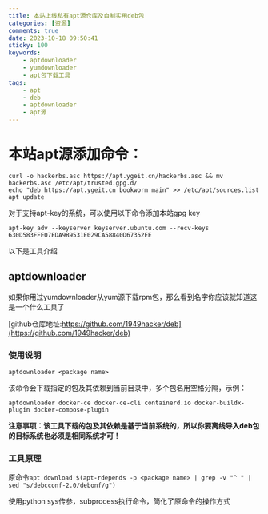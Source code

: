 ```yaml
---
title: 本站上线私有apt源仓库及自制实用deb包
categories: [资源]
comments: true
date: 2023-10-18 09:50:41
sticky: 100
keywords:
    - aptdownloader
    - yumdownloader
    - apt包下载工具
tags:
    - apt
    - deb
    - aptdownloader
    - apt源
---
```

# 本站apt源添加命令：

```shell
curl -o hackerbs.asc https://apt.ygeit.cn/hackerbs.asc && mv hackerbs.asc /etc/apt/trusted.gpg.d/
echo "deb https://apt.ygeit.cn bookworm main" >> /etc/apt/sources.list
apt update
```

对于支持apt-key的系统，可以使用以下命令添加本站gpg key

```shell
apt-key adv --keyserver keyserver.ubuntu.com --recv-keys 630D583FFE07EDA9B9531E029CA58840D67352EE
```

以下是工具介绍

<!-- more -->

## aptdownloader

如果你用过yumdownloader从yum源下载rpm包，那么看到名字你应该就知道这是一个什么工具了

[github仓库地址:https://github.com/1949hacker/deb](https://github.com/1949hacker/deb)

### 使用说明

`aptdownloader <package name>`

该命令会下载指定的包及其依赖到当前目录中，多个包名用空格分隔，示例：

`aptdownloader docker-ce docker-ce-cli containerd.io docker-buildx-plugin docker-compose-plugin`

**注意事项：该工具下载的包及其依赖是基于当前系统的，所以你要离线导入deb包的目标系统也必须是相同系统才可！**

### 工具原理

原命令`apt download $(apt-rdepends -p <package name> | grep -v "^ " | sed "s/debcconf-2.0/debonf/g")`

使用python sys传参，subprocess执行命令，简化了原命令的操作方式
